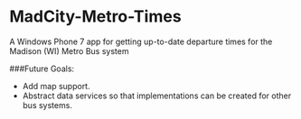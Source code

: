 MadCity-Metro-Times
==============
A Windows Phone 7 app for getting up-to-date departure times for the Madison (WI) Metro Bus system

###Future Goals:
- Add map support.
- Abstract data services so that implementations can be created for other bus systems.